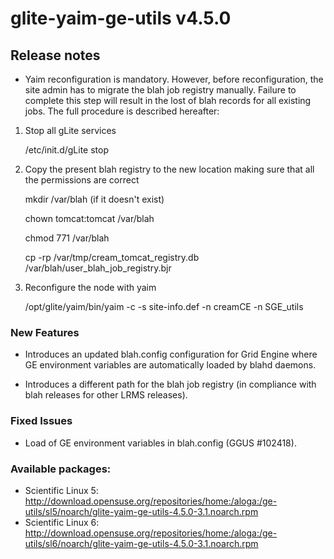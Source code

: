 # glite-yaim-ge-utils v4.5.0

## Release notes 
 *  Yaim reconfiguration is mandatory. However, before reconfiguration, the site admin has to migrate the blah job registry manually. Failure to complete this step will result in the lost of blah records for all existing jobs. The full procedure is described hereafter:

   1) Stop all gLite services

         /etc/init.d/gLite stop
 
   2) Copy the present blah registry to the new location making sure that all the permissions are correct
   
         mkdir /var/blah (if it doesn't exist)
      
         chown tomcat:tomcat /var/blah
      
         chmod 771 /var/blah
      
         cp -rp /var/tmp/cream_tomcat_registry.db /var/blah/user_blah_job_registry.bjr

   3) Reconfigure the node with yaim
   
         /opt/glite/yaim/bin/yaim -c -s site-info.def -n creamCE -n SGE_utils

### New Features
 * Introduces an updated blah.config configuration for Grid Engine where GE environment variables are automatically loaded by blahd daemons.
 
 * Introduces a different path for the blah job registry (in compliance with blah releases for other LRMS releases). 

### Fixed Issues
 * Load of GE environment variables in blah.config (GGUS #102418).

### Available packages:
 * Scientific Linux 5: http://download.opensuse.org/repositories/home:/aloga:/ge-utils/sl5/noarch/glite-yaim-ge-utils-4.5.0-3.1.noarch.rpm 
 * Scientific Linux 6: http://download.opensuse.org/repositories/home:/aloga:/ge-utils/sl6/noarch/glite-yaim-ge-utils-4.5.0-3.1.noarch.rpm

